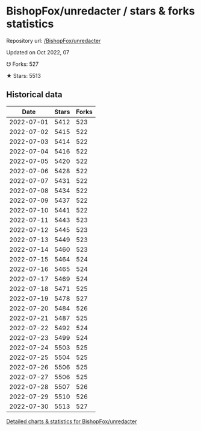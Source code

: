 # BishopFox/unredacter / stars & forks statistics

Repository url: [/BishopFox/unredacter](https://github.com/BishopFox/unredacter)

Updated on Oct 2022, 07

☋ Forks: 527

★ Stars: 5513

## Historical data
| Date | Stars | Forks |
|------|-------|-------|
| 2022-07-01 | 5412 | 523 | 
| 2022-07-02 | 5415 | 522 | 
| 2022-07-03 | 5414 | 522 | 
| 2022-07-04 | 5416 | 522 | 
| 2022-07-05 | 5420 | 522 | 
| 2022-07-06 | 5428 | 522 | 
| 2022-07-07 | 5431 | 522 | 
| 2022-07-08 | 5434 | 522 | 
| 2022-07-09 | 5437 | 522 | 
| 2022-07-10 | 5441 | 522 | 
| 2022-07-11 | 5443 | 523 | 
| 2022-07-12 | 5445 | 523 | 
| 2022-07-13 | 5449 | 523 | 
| 2022-07-14 | 5460 | 523 | 
| 2022-07-15 | 5464 | 524 | 
| 2022-07-16 | 5465 | 524 | 
| 2022-07-17 | 5469 | 524 | 
| 2022-07-18 | 5471 | 525 | 
| 2022-07-19 | 5478 | 527 | 
| 2022-07-20 | 5484 | 526 | 
| 2022-07-21 | 5487 | 525 | 
| 2022-07-22 | 5492 | 524 | 
| 2022-07-23 | 5499 | 524 | 
| 2022-07-24 | 5503 | 525 | 
| 2022-07-25 | 5504 | 525 | 
| 2022-07-26 | 5506 | 525 | 
| 2022-07-27 | 5506 | 525 | 
| 2022-07-28 | 5507 | 526 | 
| 2022-07-29 | 5510 | 526 | 
| 2022-07-30 | 5513 | 527 | 


[Detailed charts & statistics for BishopFox/unredacter](https://reviewgithub.com/rep/BishopFox/unredacter)
